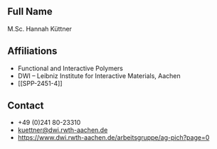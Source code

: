 ## Full Name
M.Sc. Hannah Küttner

## Affiliations
- Functional and Interactive Polymers
- DWI – Leibniz Institute for Interactive Materials, Aachen
- [[SPP-2451-4]]
## Contact
- +49 (0)241 80-23310
- kuettner@dwi.rwth-aachen.de
- https://www.dwi.rwth-aachen.de/arbeitsgruppe/ag-pich?page=0
